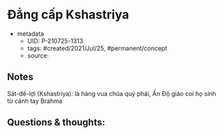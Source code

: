 # Đẳng cấp Kshastriya

- metadata
	- UID: P-210725-1313
	- tags: #created/2021/Jul/25, #permanent/concept 
	- source: 

## Notes
Sát-đế-lợi (Kshastriya): là hàng vua chúa quý phái, Ấn Độ giáo coi họ sinh từ cánh tay Brahma

## Questions & thoughts:
